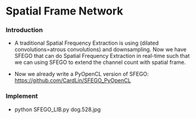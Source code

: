 # Spatial Frame Network
### Introduction
- A traditional Spatial Frequency Extraction is using (dilated convolutions=atrous convolutions) and downsampling. Now we have SFEGO that can do Spatial Frequency Extraction in real-time such that we can using SFEGO to extend the channel count with spatial frame.

- Now we already write a PyOpenCL version of SFEGO: https://github.com/CardLin/SFEGO_PyOpenCL

### Implement
- python SFEGO_LIB.py dog.528.jpg

